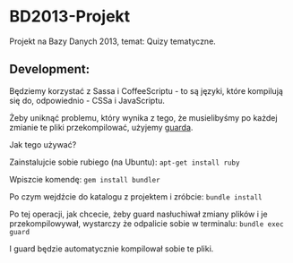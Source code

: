 BD2013-Projekt
==============

Projekt na Bazy Danych 2013, temat: Quizy tematyczne.

Development:
------------

Będziemy korzystać z Sassa i CoffeeScriptu - to są języki, które kompilują się do, odpowiednio - CSSa i JavaScriptu.

Żeby uniknąć problemu, który wynika z tego, że musielibyśmy po każdej zmianie te pliki przekompilować, użyjemy [guarda](https://github.com/guard/guard).

Jak tego używać?

Zainstalujcie sobie rubiego (na Ubuntu):
`apt-get install ruby`

Wpiszcie komendę:
`gem install bundler`

Po czym wejdźcie do katalogu z projektem i zróbcie:
`bundle install`

Po tej operacji, jak chcecie, żeby guard nasłuchiwał zmiany plików i je przekompilowywał, wystarczy że odpalicie sobie w terminalu:
`bundle exec guard`

I guard będzie automatycznie kompilował sobie te pliki.
